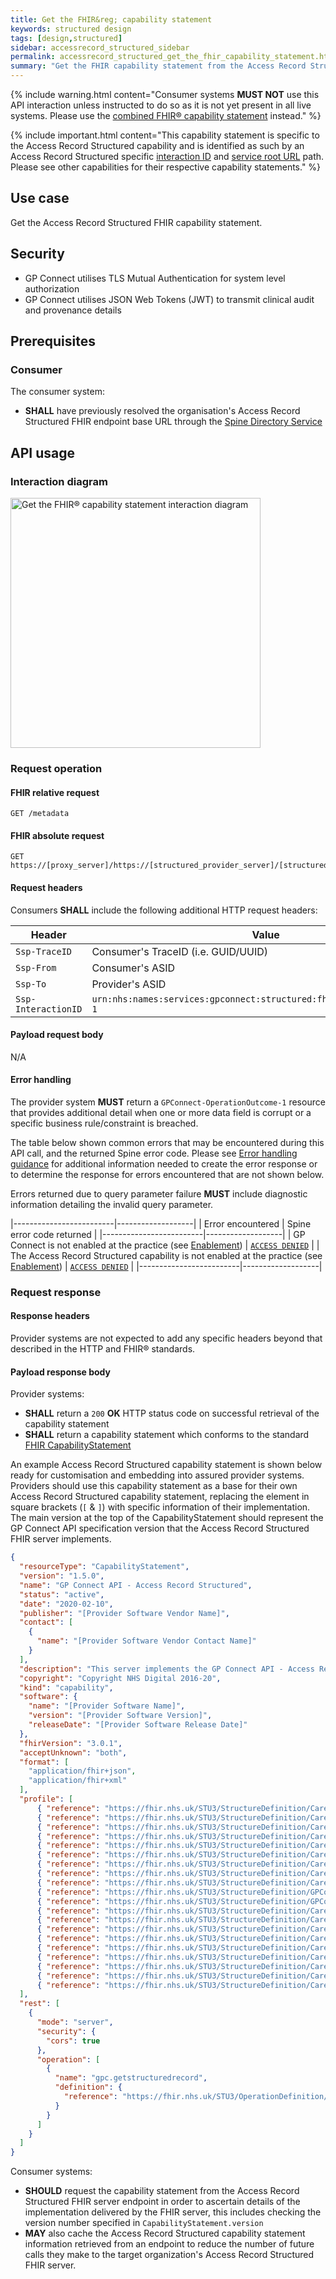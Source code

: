```yaml
---
title: Get the FHIR&reg; capability statement
keywords: structured design
tags: [design,structured]
sidebar: accessrecord_structured_sidebar
permalink: accessrecord_structured_get_the_fhir_capability_statement.html
summary: "Get the FHIR capability statement from the Access Record Structured FHIR server"
---
```


{% include warning.html content="Consumer systems **MUST NOT** use this API interaction unless instructed to do so as it is not yet present in all live systems. Please use the [combined FHIR&reg; capability statement](foundations_use_case_get_the_fhir_capability_statement.html) instead." %}

{% include important.html content="This capability statement is specific to the Access Record Structured capability and is identified as such by an Access Record Structured specific [interaction ID](#request-headers) and [service root URL](#fhir-absolute-request) path. Please see other capabilities for their respective capability statements." %}

## Use case ##

Get the Access Record Structured FHIR capability statement.

## Security ##

- GP Connect utilises TLS Mutual Authentication for system level authorization
- GP Connect utilises JSON Web Tokens (JWT) to transmit clinical audit and provenance details

## Prerequisites ##

### Consumer ###

The consumer system:

- **SHALL** have previously resolved the organisation's Access Record Structured FHIR endpoint base URL through the [Spine Directory Service](integration_spine_directory_service.html)

## API usage ##

### Interaction diagram ###

<img style="height: 400px;" alt="Get the FHIR&reg; capability statement interaction diagram" src="images/access_structured/get-structured-capability-statement-interaction-diagram.png"/>

### Request operation ###

#### FHIR relative request ####

```http
GET /metadata
```

#### FHIR absolute request ####

```http
GET https://[proxy_server]/https://[structured_provider_server]/[structured_fhir_base]/metadata
```

#### Request headers ####

Consumers **SHALL** include the following additional HTTP request headers:

| Header               | Value |
|----------------------|-------|
| `Ssp-TraceID`        | Consumer's TraceID (i.e. GUID/UUID) |
| `Ssp-From`           | Consumer's ASID |
| `Ssp-To`             | Provider's ASID |
| `Ssp-InteractionID`  | `urn:nhs:names:services:gpconnect:structured:fhir:rest:read:metadata-1`|

#### Payload request body ####

N/A

#### Error handling ####

The provider system **MUST** return a `GPConnect-OperationOutcome-1` resource that provides additional detail when one or more data field is corrupt or a specific business rule/constraint is breached.

The table below shown common errors that may be encountered during this API call, and the returned Spine error code. Please see [Error handling guidance](development_fhir_error_handling_guidance.html) for additional information needed to create the error response or to determine the response for errors encountered that are not shown below.

Errors returned due to query parameter failure **MUST** include diagnostic information detailing the invalid query parameter.

|-------------------------|-------------------|
| Error encountered        | Spine error code returned |
|-------------------------|-------------------|
| GP Connect is not enabled at the practice (see [Enablement](development_api_non_functional_requirements.html#enablement)) | [`ACCESS DENIED`](development_fhir_error_handling_guidance.html#security-validation-errors) |
| The Access Record Structured capability is not enabled at the practice (see [Enablement](development_api_non_functional_requirements.html#enablement)) | [`ACCESS DENIED`](development_fhir_error_handling_guidance.html#security-validation-errors) |
|-------------------------|-------------------|


### Request response ###

#### Response headers ####

Provider systems are not expected to add any specific headers beyond that described in the HTTP and FHIR&reg; standards.

#### Payload response body ####

Provider systems:

- **SHALL** return a `200` **OK** HTTP status code on successful retrieval of the capability statement
- **SHALL** return a capability statement which conforms to the standard [FHIR CapabilityStatement](http://hl7.org/fhir/STU3/capabilitystatement.html)

An example Access Record Structured capability statement is shown below ready for customisation and embedding into assured provider systems. Providers should use this capability statement as a base for their own Access Record Structured capability statement, replacing the element in square brackets (`[` & `]`) with specific information of their implementation. The main version at the top of the CapabilityStatement should represent the GP Connect API specification version that the Access Record Structured FHIR server implements.

```json
{
  "resourceType": "CapabilityStatement",
  "version": "1.5.0",
  "name": "GP Connect API - Access Record Structured",
  "status": "active",
  "date": "2020-02-10",
  "publisher": "[Provider Software Vendor Name]",
  "contact": [
    {
      "name": "[Provider Software Vendor Contact Name]"
    }
  ],
  "description": "This server implements the GP Connect API - Access Record Structured version 1.2.6",
  "copyright": "Copyright NHS Digital 2016-20",
  "kind": "capability",
  "software": {
    "name": "[Provider Software Name]",
    "version": "[Provider Software Version]",
    "releaseDate": "[Provider Software Release Date]"
  },
  "fhirVersion": "3.0.1",
  "acceptUnknown": "both",
  "format": [
    "application/fhir+json",
    "application/fhir+xml"
  ],
  "profile": [
      { "reference": "https://fhir.nhs.uk/STU3/StructureDefinition/CareConnect-GPC-Patient-1/_history/1.8" },
      { "reference": "https://fhir.nhs.uk/STU3/StructureDefinition/CareConnect-GPC-Organization-1/_history/1.4" },
      { "reference": "https://fhir.nhs.uk/STU3/StructureDefinition/CareConnect-GPC-Practitioner-1/_history/1.2" },
      { "reference": "https://fhir.nhs.uk/STU3/StructureDefinition/CareConnect-GPC-PractitionerRole-1/_history/1.2" },
      { "reference": "https://fhir.nhs.uk/STU3/StructureDefinition/CareConnect-GPC-AllergyIntolerance-1/_history/1.7" },
      { "reference": "https://fhir.nhs.uk/STU3/StructureDefinition/CareConnect-GPC-Medication-1/_history/1.2" },
      { "reference": "https://fhir.nhs.uk/STU3/StructureDefinition/CareConnect-GPC-MedicationStatement-1/_history/1.7" },
      { "reference": "https://fhir.nhs.uk/STU3/StructureDefinition/CareConnect-GPC-MedicationRequest-1/_history/1.7" },
      { "reference": "https://fhir.nhs.uk/STU3/StructureDefinition/CareConnect-GPC-List-1/_history/1.7" },
      { "reference": "https://fhir.nhs.uk/STU3/StructureDefinition/GPConnect-StructuredRecord-Bundle-1/_history/1.3" },
      { "reference": "https://fhir.nhs.uk/STU3/StructureDefinition/GPConnect-OperationOutcome-1/_history/1.2" }
      { "reference": "https://fhir.nhs.uk/STU3/StructureDefinition/CareConnect-GPC-Immunization-1/_history/1.5" },
      { "reference": "https://fhir.nhs.uk/STU3/StructureDefinition/CareConnect-GPC-Condition-ProblemHeader-1/_history/1.5" },
      { "reference": "https://fhir.nhs.uk/STU3/StructureDefinition/CareConnect-GPC-Encounter-1/_history/1.5" },
      { "reference": "https://fhir.nhs.uk/STU3/StructureDefinition/CareConnect-GPC-Observation-1/_history/1.4.2" },
      { "reference": "https://fhir.nhs.uk/STU3/StructureDefinition/CareConnect-GPC-DiagnosticReport-1/_history/1.3" },
      { "reference": "https://fhir.nhs.uk/STU3/StructureDefinition/CareConnect-GPC-Specimen-1/_history/1.3" },
      { "reference": "https://fhir.nhs.uk/STU3/StructureDefinition/CareConnect-GPC-ProcedureRequest-1/_history/1.3" },
      { "reference": "https://fhir.nhs.uk/STU3/StructureDefinition/CareConnect-GPC-ReferralRequest-1/_history/1.2" },
      { "reference": "https://fhir.nhs.uk/STU3/StructureDefinition/CareConnect-GPC-DocumentReference-1/_history/1.3"}
  ],
  "rest": [
    {
      "mode": "server",
      "security": {
        "cors": true
      },
      "operation": [
        {
          "name": "gpc.getstructuredrecord",
          "definition": {
            "reference": "https://fhir.nhs.uk/STU3/OperationDefinition/GPConnect-GetStructuredRecord-Operation-1/_history/1.16"
          }
        }
      ]
    }
  ]
}
```

Consumer systems:
- **SHOULD** request the capability statement from the Access Record Structured FHIR server endpoint in order to ascertain details of the implementation delivered by the FHIR server, this includes checking the version number specified in `CapabilityStatement.version`
- **MAY** also cache the Access Record Structured capability statement information retrieved from an endpoint to reduce the number of future calls they make to the target organization's Access Record Structured FHIR server.
